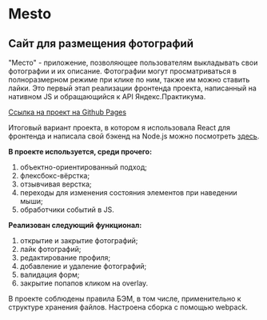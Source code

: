 # Mesto
## Сайт для размещения фотографий

"Место" - приложение, позволяющее пользователям выкладывать свои фотографии и их описание. Фотографии могут просматриваться в полноразмерном режиме при клике по ним, также им можно ставить лайки. Это первый этап реализации фронтенда проекта, написанный на нативном JS и обращающийся к API Яндекс.Практикума.  

[Ссылка на проект на Github Pages](https://alyonagn.github.io/mesto/)

Итоговый вариант проекта, в котором я использовала React для фронтенда и написала свой бэкенд на Node.js можно посмотреть [здесь](https://github.com/AlyonaGN/react-mesto-api-full).

**В проекте используется, среди прочего:** 

1. объектно-ориентированный подход;
2. флексбокс-вёрстка;
3. отзывчивая верстка;
4. переходы для изменения состояния элементов при наведении мыши;
5. обработчики событий в JS.

**Реализован следующий функционал:**

1. открытие и закрытие фотографий;
2. лайк фотографий;
3. редактирование профиля;
4. добавление и удаление фотографий;
5. валидация форм;
6. закрытие попапов кликом на overlay.
 

В проекте соблюдены правила БЭМ, в том числе, применительно к структуре хранения файлов.
Настроена сборка с помощью webpack.




